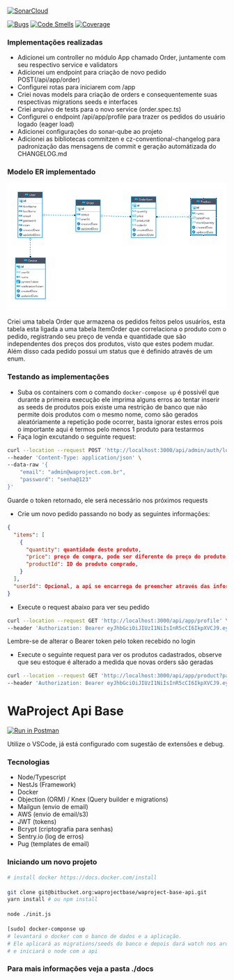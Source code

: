 [![SonarCloud](https://sonarcloud.io/images/project_badges/sonarcloud-orange.svg)](https://sonarcloud.io/dashboard?id=waproject)

[![Bugs](https://sonarcloud.io/api/project_badges/measure?project=waproject&metric=bugs)](https://sonarcloud.io/dashboard?id=waproject)
[![Code Smells](https://sonarcloud.io/api/project_badges/measure?project=waproject&metric=code_smells)](https://sonarcloud.io/dashboard?id=waproject)
[![Coverage](https://sonarcloud.io/api/project_badges/measure?project=waproject&metric=coverage)](https://sonarcloud.io/dashboard?id=waproject)


### Implementações realizadas

  - Adicionei um controller no módulo App chamado Order, juntamente com seu respectivo service e validators
  - Adicionei um endpoint para criação de novo pedido POST(/api/app/order)
  - Configurei rotas para iniciarem com /app
  - Criei novas models para criação de orders e consequentemente suas respectivas migrations seeds e interfaces
  - Criei arquivo de tests para o novo service (order.spec.ts)
  - Configurei o endpoint /api/app/profile para trazer os pedidos do usuário logado (eager load)
  - Adicionei configurações do sonar-qube ao projeto
  - Adicionei as bibliotecas commitzen e cz-conventional-changelog para padronização das mensagens de commit e geração automátizada do CHANGELOG.md

### Modelo ER implementado

![modeloER](https://github.com/DavidMoura07/waproject-backend/blob/master/docs/ER-WA-Project.png)

Criei uma tabela Order que armazena os pedidos feitos pelos usuários, esta tabela esta ligada a uma tabela ItemOrder que correlaciona o produto com o pedido, registrando seu preço de venda e quantidade que são independentes dos preços dos produtos, visto que estes podem mudar. 
Além disso cada pedido possui um status que é definido através de um enum.

### Testando as implementações

- Suba os containers com o comando ```docker-compose up``` é possivél que durante a primeira execução ele imprima alguns erros ao tentar inserir as seeds de produtos pois existe uma restrição de banco que não permite dois produtos com o mesmo nome, como são gerados aleatóriamente a repetição pode ocorrer, basta ignorar estes erros pois o importante aqui é termos pelo menos 1 produto para testarmos
- Faça login excutando o seguinte request:
```bash
curl --location --request POST 'http://localhost:3000/api/admin/auth/login' \
--header 'Content-Type: application/json' \
--data-raw '{
	"email": "admin@waproject.com.br",
	"password": "senha@123"
}'
```
Guarde o token retornado, ele será necessário nos próximos requests
- Crie um novo pedido passando no body as seguintes informações:
```json
{
  "items": [
    {
      "quantity": quantidade deste produto,
      "price": preço de compra, pode ser diferente do preço do produto,
      "productId": ID do produto comprado,
    }
  ],
  "userId": Opcional, a api se encarrega de preencher através das informações do usuário logado
}
```
- Execute o request abaixo para ver seu pedido
```bash
curl --location --request GET 'http://localhost:3000/api/app/profile' \
--header 'Authorization: Bearer eyJhbGciOiJIUzI1NiIsInR5cCI6IkpXVCJ9.eyJpZCI6MSwiZW1haWwiOiJhZG1pbkB3YXByb2plY3QuY29tLmJyIiwiZmlyc3ROYW1lIjoiV2FQcm9qZWN0IiwibGFzdE5hbWUiOiJBZG1pbiIsInJvbGVzIjpbInN5c0FkbWluIl0sInR5cGUiOjAsImV4cCI6MTYyNjc2MTg2MywiaWF0IjoxNjI2NzMzMDYzfQ.lPUSp9vJYB4lWK3f7zBLkPTsx2OuPzqgOoxgYKD11ag'
```
Lembre-se de alterar o Bearer token pelo token recebido no login

- Execute o seguinte request para ver os produtos cadastrados, observe que seu estoque é alterado a medida que novas orders são geradas
```bash
curl --location --request GET 'http://localhost:3000/api/app/product?page=0&pageSize=10&orderDirection=asc&orderBy=id' \
--header 'Authorization: Bearer eyJhbGciOiJIUzI1NiIsInR5cCI6IkpXVCJ9.eyJpZCI6MSwiZW1haWwiOiJhZG1pbkB3YXByb2plY3QuY29tLmJyIiwiZmlyc3ROYW1lIjoiV2FQcm9qZWN0IiwibGFzdE5hbWUiOiJBZG1pbiIsInJvbGVzIjpbInN5c0FkbWluIl0sInR5cGUiOjAsImV4cCI6MTYyNjc2MTg2MywiaWF0IjoxNjI2NzMzMDYzfQ.lPUSp9vJYB4lWK3f7zBLkPTsx2OuPzqgOoxgYKD11ag'
```


WaProject Api Base
==================

[![Run in Postman](https://run.pstmn.io/button.svg)](https://app.getpostman.com/run-collection/f109c9a8c09dd5e648dd)

Utilize o VSCode, já está configurado com sugestão de extensões e debug.

### Tecnologias

* Node/Typescript
* NestJs (Framework)
* Docker
* Objection (ORM) / Knex (Query builder e migrations)
* Mailgun (envio de email)
* AWS (envio de email/s3)
* JWT (tokens)
* Bcrypt (criptografia para senhas)
* Sentry.io (log de erros)
* Pug (templates de email)

### Iniciando um novo projeto

```bash
# install docker https://docs.docker.com/install

git clone git@bitbucket.org:waprojectbase/waproject-base-api.git
yarn install # ou npm install

node ./init.js

[sudo] docker-componse up
# levantará o docker com o banco de dados e a aplicação.
# Ele aplicará as migrations/seeds do banco e depois dará watch nos arquivos
# e iniciará o node com a api
```

### Para mais informações veja a pasta ./docs
